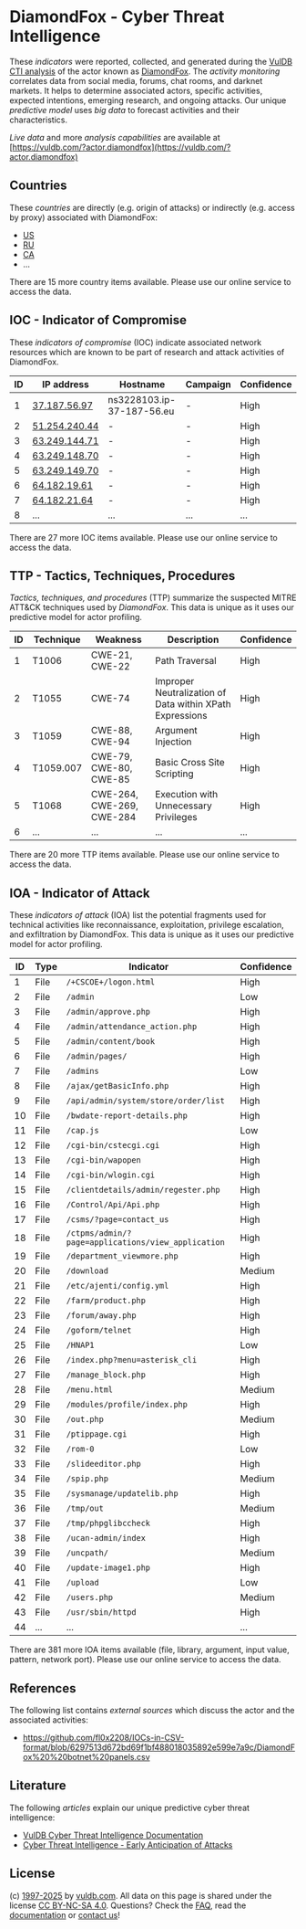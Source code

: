# DiamondFox - Cyber Threat Intelligence

These _indicators_ were reported, collected, and generated during the [VulDB CTI analysis](https://vuldb.com/?kb.cti) of the actor known as [DiamondFox](https://vuldb.com/?actor.diamondfox). The _activity monitoring_ correlates data from social media, forums, chat rooms, and darknet markets. It helps to determine associated actors, specific activities, expected intentions, emerging research, and ongoing attacks. Our unique _predictive model_ uses _big data_ to forecast activities and their characteristics.

_Live data_ and more _analysis capabilities_ are available at [https://vuldb.com/?actor.diamondfox](https://vuldb.com/?actor.diamondfox)

## Countries

These _countries_ are directly (e.g. origin of attacks) or indirectly (e.g. access by proxy) associated with DiamondFox:

* [US](https://vuldb.com/?country.us)
* [RU](https://vuldb.com/?country.ru)
* [CA](https://vuldb.com/?country.ca)
* ...

There are 15 more country items available. Please use our online service to access the data.

## IOC - Indicator of Compromise

These _indicators of compromise_ (IOC) indicate associated network resources which are known to be part of research and attack activities of DiamondFox.

ID | IP address | Hostname | Campaign | Confidence
-- | ---------- | -------- | -------- | ----------
1 | [37.187.56.97](https://vuldb.com/?ip.37.187.56.97) | ns3228103.ip-37-187-56.eu | - | High
2 | [51.254.240.44](https://vuldb.com/?ip.51.254.240.44) | - | - | High
3 | [63.249.144.71](https://vuldb.com/?ip.63.249.144.71) | - | - | High
4 | [63.249.148.70](https://vuldb.com/?ip.63.249.148.70) | - | - | High
5 | [63.249.149.70](https://vuldb.com/?ip.63.249.149.70) | - | - | High
6 | [64.182.19.61](https://vuldb.com/?ip.64.182.19.61) | - | - | High
7 | [64.182.21.64](https://vuldb.com/?ip.64.182.21.64) | - | - | High
8 | ... | ... | ... | ...

There are 27 more IOC items available. Please use our online service to access the data.

## TTP - Tactics, Techniques, Procedures

_Tactics, techniques, and procedures_ (TTP) summarize the suspected MITRE ATT&CK techniques used by _DiamondFox_. This data is unique as it uses our predictive model for actor profiling.

ID | Technique | Weakness | Description | Confidence
-- | --------- | -------- | ----------- | ----------
1 | T1006 | CWE-21, CWE-22 | Path Traversal | High
2 | T1055 | CWE-74 | Improper Neutralization of Data within XPath Expressions | High
3 | T1059 | CWE-88, CWE-94 | Argument Injection | High
4 | T1059.007 | CWE-79, CWE-80, CWE-85 | Basic Cross Site Scripting | High
5 | T1068 | CWE-264, CWE-269, CWE-284 | Execution with Unnecessary Privileges | High
6 | ... | ... | ... | ...

There are 20 more TTP items available. Please use our online service to access the data.

## IOA - Indicator of Attack

These _indicators of attack_ (IOA) list the potential fragments used for technical activities like reconnaissance, exploitation, privilege escalation, and exfiltration by DiamondFox. This data is unique as it uses our predictive model for actor profiling.

ID | Type | Indicator | Confidence
-- | ---- | --------- | ----------
1 | File | `/+CSCOE+/logon.html` | High
2 | File | `/admin` | Low
3 | File | `/admin/approve.php` | High
4 | File | `/admin/attendance_action.php` | High
5 | File | `/admin/content/book` | High
6 | File | `/admin/pages/` | High
7 | File | `/admins` | Low
8 | File | `/ajax/getBasicInfo.php` | High
9 | File | `/api/admin/system/store/order/list` | High
10 | File | `/bwdate-report-details.php` | High
11 | File | `/cap.js` | Low
12 | File | `/cgi-bin/cstecgi.cgi` | High
13 | File | `/cgi-bin/wapopen` | High
14 | File | `/cgi-bin/wlogin.cgi` | High
15 | File | `/clientdetails/admin/regester.php` | High
16 | File | `/Control/Api/Api.php` | High
17 | File | `/csms/?page=contact_us` | High
18 | File | `/ctpms/admin/?page=applications/view_application` | High
19 | File | `/department_viewmore.php` | High
20 | File | `/download` | Medium
21 | File | `/etc/ajenti/config.yml` | High
22 | File | `/farm/product.php` | High
23 | File | `/forum/away.php` | High
24 | File | `/goform/telnet` | High
25 | File | `/HNAP1` | Low
26 | File | `/index.php?menu=asterisk_cli` | High
27 | File | `/manage_block.php` | High
28 | File | `/menu.html` | Medium
29 | File | `/modules/profile/index.php` | High
30 | File | `/out.php` | Medium
31 | File | `/ptippage.cgi` | High
32 | File | `/rom-0` | Low
33 | File | `/slideeditor.php` | High
34 | File | `/spip.php` | Medium
35 | File | `/sysmanage/updatelib.php` | High
36 | File | `/tmp/out` | Medium
37 | File | `/tmp/phpglibccheck` | High
38 | File | `/ucan-admin/index` | High
39 | File | `/uncpath/` | Medium
40 | File | `/update-image1.php` | High
41 | File | `/upload` | Low
42 | File | `/users.php` | Medium
43 | File | `/usr/sbin/httpd` | High
44 | ... | ... | ...

There are 381 more IOA items available (file, library, argument, input value, pattern, network port). Please use our online service to access the data.

## References

The following list contains _external sources_ which discuss the actor and the associated activities:

* https://github.com/fl0x2208/IOCs-in-CSV-format/blob/6297513d672bd69f1bf488018035892e599e7a9c/DiamondFox%20%20botnet%20panels.csv

## Literature

The following _articles_ explain our unique predictive cyber threat intelligence:

* [VulDB Cyber Threat Intelligence Documentation](https://vuldb.com/?kb.cti)
* [Cyber Threat Intelligence - Early Anticipation of Attacks](https://www.scip.ch/en/?labs.20201022)

## License

(c) [1997-2025](https://vuldb.com/?kb.changelog) by [vuldb.com](https://vuldb.com/?kb.about). All data on this page is shared under the license [CC BY-NC-SA 4.0](https://creativecommons.org/licenses/by-nc-sa/4.0/). Questions? Check the [FAQ](https://vuldb.com/?kb.faq), read the [documentation](https://vuldb.com/?kb) or [contact us](https://vuldb.com/?contact)!
